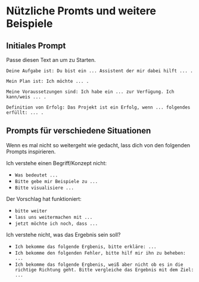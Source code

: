 # Nützliche Promts und weitere Beispiele

## Initiales Prompt

Passe diesen Text an um zu Starten.

```
Deine Aufgabe ist: Du bist ein ... Assistent der mir dabei hilft ... .

Mein Plan ist: Ich möchte ... .

Meine Voraussetzungen sind: Ich habe ein ... zur Verfügung. Ich kann/weis ... .

Definition von Erfolg: Das Projekt ist ein Erfolg, wenn ... folgendes erfüllt: ... .
```


## Prompts für verschiedene Situationen

Wenn es mal nicht so weitergeht wie gedacht, lass dich von den folgenden Prompts inspirieren.

Ich verstehe einen Begriff/Konzept nicht:
- `Was bedeutet ...`
- `Bitte gebe mir Beispiele zu ...`
- `Bitte visualisiere ...`

Der Vorschlag hat funktioniert:
- `bitte weiter`
- `lass uns weitermachen mit ...`
- `jetzt möchte ich noch, dass ...`

Ich verstehe nicht, was das Ergebnis sein soll?
- `Ich bekomme das folgende Ergbenis, bitte erkläre: ...`
- `Ich bekomme den folgenden Fehler, bitte hilf mir ihn zu beheben: ...`
- `Ich bekomme das folgende Ergbenis, weiß aber nicht ob es in die richtige Richtung geht. Bitte vergleiche das Ergebnis mit dem Ziel: ...`
